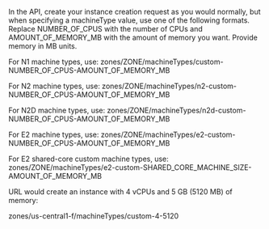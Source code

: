 In the API, create your instance creation request as you would normally, but when specifying a machineType value, use one of the following formats. Replace NUMBER_OF_CPUS with the number of CPUs and AMOUNT_OF_MEMORY_MB with the amount of memory you want. Provide memory in MB units.

For N1 machine types, use:
zones/ZONE/machineTypes/custom-NUMBER_OF_CPUS-AMOUNT_OF_MEMORY_MB

For N2 machine types, use:
zones/ZONE/machineTypes/n2-custom-NUMBER_OF_CPUS-AMOUNT_OF_MEMORY_MB

For N2D machine types, use:
zones/ZONE/machineTypes/n2d-custom-NUMBER_OF_CPUS-AMOUNT_OF_MEMORY_MB

For E2 machine types, use:
zones/ZONE/machineTypes/e2-custom-NUMBER_OF_CPUS-AMOUNT_OF_MEMORY_MB

For E2 shared-core custom machine types, use:
zones/ZONE/machineTypes/e2-custom-SHARED_CORE_MACHINE_SIZE-AMOUNT_OF_MEMORY_MB

URL would create an instance with 4 vCPUs and 5 GB (5120 MB) of memory:

zones/us-central1-f/machineTypes/custom-4-5120 

<!--
**Laharikaranam35/Laharikaranam35** is a ✨ _special_ ✨ repository because its `README.md` (this file) appears on your GitHub profile.
